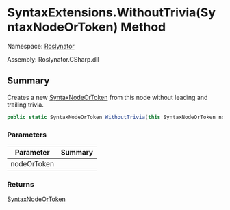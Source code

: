 # SyntaxExtensions\.WithoutTrivia\(SyntaxNodeOrToken\) Method

Namespace: [Roslynator](../../README.md)

Assembly: Roslynator\.CSharp\.dll

## Summary

Creates a new [SyntaxNodeOrToken](https://docs.microsoft.com/en-us/dotnet/api/microsoft.codeanalysis.syntaxnodeortoken) from this node without leading and trailing trivia\.

```csharp
public static SyntaxNodeOrToken WithoutTrivia(this SyntaxNodeOrToken nodeOrToken)
```

### Parameters

| Parameter | Summary |
| --------- | ------- |
| nodeOrToken | |

### Returns

[SyntaxNodeOrToken](https://docs.microsoft.com/en-us/dotnet/api/microsoft.codeanalysis.syntaxnodeortoken)



